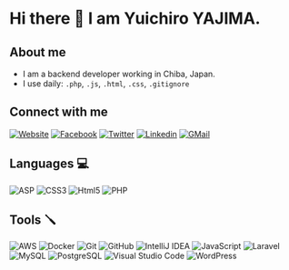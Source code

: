 # Hi there 👋 I am Yuichiro YAJIMA. 

## About me

- I am a backend developer working in Chiba, Japan.
- I use daily: `.php`, `.js`, `.html`, `.css`, `.gitignore`

## Connect with me

[![Website](https://img.icons8.com/wired/48/000000/domain.png)][website]
[![Facebook](https://img.icons8.com/color/48/000000/facebook-new.png)][facebook]
[![Twitter](https://img.icons8.com/color/48/000000/twitter--v1.png)][twitter]
[![Linkedin](https://img.icons8.com/color/48/000000/linkedin-2--v1.png)][linkedin]
[![GMail](https://img.icons8.com/color/48/000000/gmail-new.png)](mailto:yajima@hatchbit.jp)

## Languages 💻

![ASP](https://img.icons8.com/ios/48/000000/asp.png)
![CSS3](https://img.icons8.com/color/48/000000/css3.png)
![Html5](https://img.icons8.com/color/48/000000/html-5--v1.png)
![PHP](https://img.icons8.com/ios/48/000000/php-logo.png)


## Tools 🪛

![AWS](https://img.icons8.com/color/48/000000/amazon-web-services.png)
![Docker](https://img.icons8.com/color/48/000000/docker.png)
![Git](https://img.icons8.com/color/48/000000/git.png)
![GitHub](https://img.icons8.com/color/48/000000/github--v1.png)
![IntelliJ IDEA](https://img.icons8.com/color/48/000000/intellij-idea.png)
![JavaScript](https://img.icons8.com/color/48/000000/javascript.png)
![Laravel](https://img.icons8.com/ios-filled/48/000000/laravel.png)
![MySQL](https://img.icons8.com/color/48/000000/mysql-logo.png)
![PostgreSQL](https://img.icons8.com/color/48/000000/postgreesql.png)
![Visual Studio Code](https://img.icons8.com/color/48/000000/visual-studio-code-2019.png)
![WordPress](https://img.icons8.com/color/48/000000/wordpress.png)


[website]: https://www.hatchbit.jp
[twitter]: https://twitter.com/webparty
[facebook]: https://www.facebook.com/yuichiro.yajima
[linkedin]: http://linkedin.com/in/yuichiro-yajima
